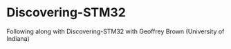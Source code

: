 # Discovering-STM32
Following along with Discovering-STM32 with Geoffrey Brown (University of Indiana)
